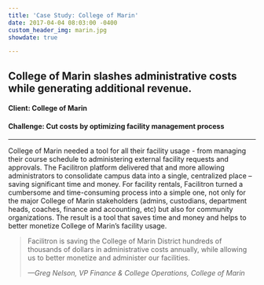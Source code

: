 ```yaml
---
title: 'Case Study: College of Marin'
date: 2017-04-04 08:03:00 -0400
custom_header_img: marin.jpg
showdate: true

---
```

## College of Marin slashes administrative costs while generating additional revenue.
#### Client: College of Marin
#### Challenge: Cut costs by optimizing facility management process

---

College of Marin needed a tool for all their facility usage - from managing their course schedule to administering external facility requests and approvals. The Facilitron platform delivered that and more allowing administrators to consolidate campus data into a single, centralized place – saving significant time and money. For facility rentals, Facilitron turned a cumbersome and time-consuming process into a simple one, not only for the major College of Marin stakeholders (admins, custodians, department heads, coaches, finance and accounting, etc) but also for community organizations. The result is a tool that saves time and money and helps to better monetize College of Marin’s facility usage.

> Facilitron is saving the College of Marin District hundreds of thousands of dollars in administrative costs annually, while allowing us to better monetize and administer our facilities.
>
> <cite>&mdash;Greg Nelson, VP Finance & College Operations, College of Marin</cite>
